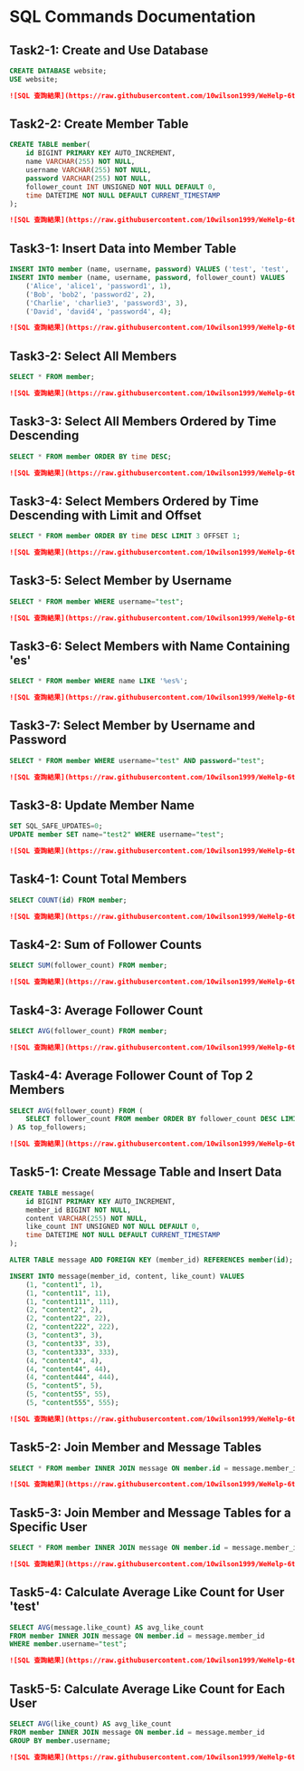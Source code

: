# SQL Commands Documentation

## Task2-1: Create and Use Database
```sql
CREATE DATABASE website;
USE website;
```
```markdown
![SQL 查詢結果](https://raw.githubusercontent.com/10wilson1999/WeHelp-6th-Phase1/main/week5/Task2-1.png)
```

## Task2-2: Create Member Table
```sql
CREATE TABLE member(
    id BIGINT PRIMARY KEY AUTO_INCREMENT,
    name VARCHAR(255) NOT NULL,
    username VARCHAR(255) NOT NULL,
    password VARCHAR(255) NOT NULL,
    follower_count INT UNSIGNED NOT NULL DEFAULT 0,
    time DATETIME NOT NULL DEFAULT CURRENT_TIMESTAMP
);
```
```markdown
![SQL 查詢結果](https://raw.githubusercontent.com/10wilson1999/WeHelp-6th-Phase1/main/week5/Task2-2.png)
```

## Task3-1: Insert Data into Member Table
```sql
INSERT INTO member (name, username, password) VALUES ('test', 'test', 'test');
INSERT INTO member (name, username, password, follower_count) VALUES
    ('Alice', 'alice1', 'password1', 1),
    ('Bob', 'bob2', 'password2', 2),
    ('Charlie', 'charlie3', 'password3', 3),
    ('David', 'david4', 'password4', 4);
```
```markdown
![SQL 查詢結果](https://raw.githubusercontent.com/10wilson1999/WeHelp-6th-Phase1/main/week5/Task3-1.png)
```

## Task3-2: Select All Members
```sql
SELECT * FROM member;
```
```markdown
![SQL 查詢結果](https://raw.githubusercontent.com/10wilson1999/WeHelp-6th-Phase1/main/week5/Task3-2.png)
```

## Task3-3: Select All Members Ordered by Time Descending
```sql
SELECT * FROM member ORDER BY time DESC;
```
```markdown
![SQL 查詢結果](https://raw.githubusercontent.com/10wilson1999/WeHelp-6th-Phase1/main/week5/Task3-3.png)
```

## Task3-4: Select Members Ordered by Time Descending with Limit and Offset
```sql
SELECT * FROM member ORDER BY time DESC LIMIT 3 OFFSET 1;
```
```markdown
![SQL 查詢結果](https://raw.githubusercontent.com/10wilson1999/WeHelp-6th-Phase1/main/week5/Task3-4.png)
```

## Task3-5: Select Member by Username
```sql
SELECT * FROM member WHERE username="test";
```
```markdown
![SQL 查詢結果](https://raw.githubusercontent.com/10wilson1999/WeHelp-6th-Phase1/main/week5/Task3-5.png)
```

## Task3-6: Select Members with Name Containing 'es'
```sql
SELECT * FROM member WHERE name LIKE '%es%';
```
```markdown
![SQL 查詢結果](https://raw.githubusercontent.com/10wilson1999/WeHelp-6th-Phase1/main/week5/Task3-6.png)
```

## Task3-7: Select Member by Username and Password
```sql
SELECT * FROM member WHERE username="test" AND password="test";
```
```markdown
![SQL 查詢結果](https://raw.githubusercontent.com/10wilson1999/WeHelp-6th-Phase1/main/week5/Task3-7.png)
```

## Task3-8: Update Member Name
```sql
SET SQL_SAFE_UPDATES=0;
UPDATE member SET name="test2" WHERE username="test";
```
```markdown
![SQL 查詢結果](https://raw.githubusercontent.com/10wilson1999/WeHelp-6th-Phase1/main/week5/Task3-8.png)
```

## Task4-1: Count Total Members
```sql
SELECT COUNT(id) FROM member;
```
```markdown
![SQL 查詢結果](https://raw.githubusercontent.com/10wilson1999/WeHelp-6th-Phase1/main/week5/Task4-1.png)
```

## Task4-2: Sum of Follower Counts
```sql
SELECT SUM(follower_count) FROM member;
```
```markdown
![SQL 查詢結果](https://raw.githubusercontent.com/10wilson1999/WeHelp-6th-Phase1/main/week5/Task4-2.png)
```

## Task4-3: Average Follower Count
```sql
SELECT AVG(follower_count) FROM member;
```
```markdown
![SQL 查詢結果](https://raw.githubusercontent.com/10wilson1999/WeHelp-6th-Phase1/main/week5/Task4-3.png)
```

## Task4-4: Average Follower Count of Top 2 Members
```sql
SELECT AVG(follower_count) FROM (
    SELECT follower_count FROM member ORDER BY follower_count DESC LIMIT 2
) AS top_followers;
```
```markdown
![SQL 查詢結果](https://raw.githubusercontent.com/10wilson1999/WeHelp-6th-Phase1/main/week5/Task4-4.png)
```

## Task5-1: Create Message Table and Insert Data
```sql
CREATE TABLE message(
    id BIGINT PRIMARY KEY AUTO_INCREMENT,
    member_id BIGINT NOT NULL,
    content VARCHAR(255) NOT NULL,
    like_count INT UNSIGNED NOT NULL DEFAULT 0,
    time DATETIME NOT NULL DEFAULT CURRENT_TIMESTAMP
);

ALTER TABLE message ADD FOREIGN KEY (member_id) REFERENCES member(id);

INSERT INTO message(member_id, content, like_count) VALUES
    (1, "content1", 1),
    (1, "content11", 11),
    (1, "content111", 111),
    (2, "content2", 2),
    (2, "content22", 22),
    (2, "content222", 222),
    (3, "content3", 3),
    (3, "content33", 33),
    (3, "content333", 333),
    (4, "content4", 4),
    (4, "content44", 44),
    (4, "content444", 444),
    (5, "content5", 5),
    (5, "content55", 55),
    (5, "content555", 555);
```
```markdown
![SQL 查詢結果](https://raw.githubusercontent.com/10wilson1999/WeHelp-6th-Phase1/main/week5/Task5-1.png)
```

## Task5-2: Join Member and Message Tables
```sql
SELECT * FROM member INNER JOIN message ON member.id = message.member_id;
```
```markdown
![SQL 查詢結果](https://raw.githubusercontent.com/10wilson1999/WeHelp-6th-Phase1/main/week5/Task5-2.png)
```

## Task5-3: Join Member and Message Tables for a Specific User
```sql
SELECT * FROM member INNER JOIN message ON member.id = message.member_id WHERE member.username="test";
```
```markdown
![SQL 查詢結果](https://raw.githubusercontent.com/10wilson1999/WeHelp-6th-Phase1/main/week5/Task5-3.png)
```

## Task5-4: Calculate Average Like Count for User 'test'
```sql
SELECT AVG(message.like_count) AS avg_like_count
FROM member INNER JOIN message ON member.id = message.member_id
WHERE member.username="test";
```
```markdown
![SQL 查詢結果](https://raw.githubusercontent.com/10wilson1999/WeHelp-6th-Phase1/main/week5/Task5-4.png)
```

## Task5-5: Calculate Average Like Count for Each User
```sql
SELECT AVG(like_count) AS avg_like_count
FROM member INNER JOIN message ON member.id = message.member_id
GROUP BY member.username;
```
```markdown
![SQL 查詢結果](https://raw.githubusercontent.com/10wilson1999/WeHelp-6th-Phase1/main/week5/Task5-5.png)
```

